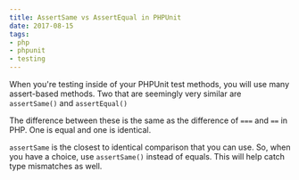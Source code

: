 ```yaml
---
title: AssertSame vs AssertEqual in PHPUnit
date: 2017-08-15
tags:
- php
- phpunit
- testing
---
```

When you're testing inside of your PHPUnit test methods, you will use many assert-based methods.  Two that are seemingly very similar are `assertSame()` and `assertEqual()`

<!--more-->

The difference between these is the same as the difference of `===` and `==` in PHP.  One is equal and one is identical.

`assertSame` is the closest to identical comparison that you can use.  So, when you have a choice, use `assertSame()` instead of equals.  This will help catch type mismatches as well.